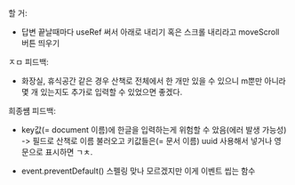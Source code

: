 할 거:

- 답변 끝날때마다 useRef 써서 아래로 내리기 혹은 스크롤 내리라고 moveScroll 버튼 띄우기

ㅈㅁ 피드백:

- 화장실, 휴식공간 같은 경우 산책로 전체에서 한 개만 있을 수 있으니 m뿐만 아니라 몇 개 있는지도 추가로 입력할 수 있었으면 좋겠다.

희종썜 피드백:

- key값(= document 이름)에 한글을 입력하는게 위험할 수 았음(에러 발생 가능성)
  -> 필드로 산책로 이름 불러오고 키값들은(= 문서 이름) uuid 사용해서 넣거나 영문으로 표시하면 ㄱㅊ.

- event.preventDefault() 스펠링 맞나 모르겠지만 이게 이벤트 씹는 함수
